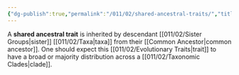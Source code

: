 ```yaml
---
{"dg-publish":true,"permalink":"/011/02/shared-ancestral-traits/","title":"Shared Ancestral Traits","tags":["BIOL422"]}
---
```


A **shared ancestral trait** is inherited by descendant [[011/02/Sister Groups\|sister]] [[011/02/Taxa\|taxa]] from their [[Common Ancestor\|common ancestor]]. One should expect this [[011/02/Evolutionary Traits\|trait]] to have a broad or majority distribution across a [[011/02/Taxonomic Clades\|clade]].